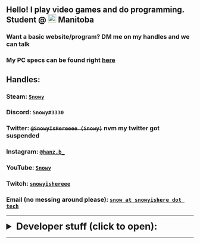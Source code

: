 ## Hello! I play video games and do programming. Student @ <img src="https://emojipedia-us.s3.dualstack.us-west-1.amazonaws.com/thumbs/240/twitter/236/flag-for-canada_1f1e8-1f1e6.png" alt="drawing" width="22" height="22"/> Manitoba

### Want a basic website/program? DM me on my handles and we can talk
### My PC specs can be found right [here](./pcspecs.html) 

## Handles: 

### Steam: [`Snowy`](https://steamcommunity.com/id/SnowyIsHereeee) 
### Discord: `Snowy#3330`
### Twitter: ~~`@SnowyIsHereeee (Snowy)`~~ nvm my twitter got suspended
### Instagram: [`@hanz.b_`](https://www.instagram.com/hanz.b_/)
### YouTube: [`Snowy`](https://www.youtube.com/channel/UCzbPq7pFUYmdnUwYGnA2omg)
### Twitch: [`snowyishereee`](https://www.twitch.tv/snowyishereee)
### Email (no messing around please): [`snow at snowyishere dot tech`](mailto:snow@snowyishere.tech)

----

<details>
<summary style="font-size: 1.8em">
  <b>Developer stuff (click to open): </b>
</summary>
<p>

<h3> My GitHub (SnowyIsHere) is available <a href="https://github.com/SnowyIsHere">right here,</a> and my repositories/projects are found <a href="https://github.com/SnowyIsHere?tab=repositories">right here</a></h3>
<h3> Gists are found <a href="https://gist.github.com/SnowyIsHere">here</a> </h3>

<h3> Global MIT License, applied to my gists and most of my projects, found <a href="https://raw.githubusercontent.com/SnowyIsHere/snowyishere.github.io/master/globalLicense.md">here</a> </h3>

<h6> other than this project, which is licensed under the WTFPL; warning: explicit, found <a href="https://raw.githubusercontent.com/snowyishere/snowyishere.github.io/master/LICENSE"> here</a> </h6>
</p>
</details>

----

<link rel="shortcut icon" type="image/png" href="https://emojipedia-us.s3.dualstack.us-west-1.amazonaws.com/thumbs/240/twitter/236/flag-for-canada_1f1e8-1f1e6.png">
